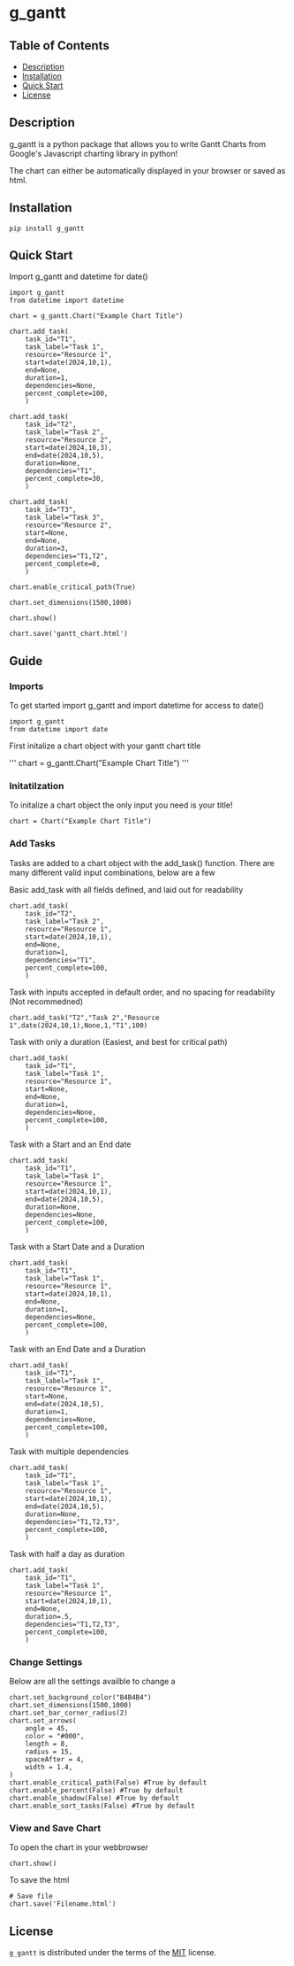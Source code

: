 # g_gantt

## Table of Contents
- [Description](#description)
- [Installation](#installation)
- [Quick Start](#Quickstart)
- [License](#license)

## Description 
g_gantt is a python package that allows you to write Gantt Charts from Google's Javascript charting library in python!

The chart can either be automatically displayed in your browser or saved as html.

## Installation

```console
pip install g_gantt
```

## Quick Start

Import g_gantt and datetime for date()
```
import g_gantt
from datetime import datetime

chart = g_gantt.Chart("Example Chart Title")

chart.add_task(
    task_id="T1",
    task_label="Task 1", 
    resource="Resource 1",
    start=date(2024,10,1),
    end=None, 
    duration=1,
    dependencies=None,
    percent_complete=100,
    )

chart.add_task(
    task_id="T2",
    task_label="Task 2", 
    resource="Resource 2",
    start=date(2024,10,3),
    end=date(2024,10,5), 
    duration=None,
    dependencies="T1",
    percent_complete=30,
    )

chart.add_task(
    task_id="T3",
    task_label="Task 3", 
    resource="Resource 2",
    start=None,
    end=None, 
    duration=3,
    dependencies="T1,T2",
    percent_complete=0,
    )

chart.enable_critical_path(True)

chart.set_dimensions(1500,1000)

chart.show()

chart.save('gantt_chart.html')
```

## Guide
### Imports
To get started import g_gantt and import datetime for access to date()
```
import g_gantt
from datetime import date
```

First initalize a chart object with your gantt chart title

'''
chart = g_gantt.Chart("Example Chart Title")
'''

### Initatilzation
To initalize a chart object the only input you need is your title!
```
chart = Chart("Example Chart Title")
```

### Add Tasks
Tasks are added to a chart object with the add_task() function.
There are many different valid input combinations, below are a few 

Basic add_task with all fields defined, and laid out for readability
```
chart.add_task(
    task_id="T2",
    task_label="Task 2", 
    resource="Resource 1",
    start=date(2024,10,1),
    end=None, 
    duration=1,
    dependencies="T1",
    percent_complete=100,
    )
```

Task with inputs accepted in default order, and no spacing for readability (Not recommedned)
```
chart.add_task("T2","Task 2","Resource 1",date(2024,10,1),None,1,"T1",100)
```

Task with only a duration (Easiest, and best for critical path)
```
chart.add_task(
    task_id="T1",
    task_label="Task 1", 
    resource="Resource 1",
    start=None,
    end=None, 
    duration=1,
    dependencies=None,
    percent_complete=100,
    )
```

Task with a Start and an End date
```
chart.add_task(
    task_id="T1",
    task_label="Task 1", 
    resource="Resource 1",
    start=date(2024,10,1),
    end=date(2024,10,5), 
    duration=None,
    dependencies=None,
    percent_complete=100,
    )
```

Task with a Start Date and a Duration
```
chart.add_task(
    task_id="T1",
    task_label="Task 1", 
    resource="Resource 1",
    start=date(2024,10,1),
    end=None, 
    duration=1,
    dependencies=None,
    percent_complete=100,
    )
```

Task with an End Date and a Duration
```
chart.add_task(
    task_id="T1",
    task_label="Task 1", 
    resource="Resource 1",
    start=None,
    end=date(2024,10,5), 
    duration=1,
    dependencies=None,
    percent_complete=100,
    )
```

Task with multiple dependencies
```
chart.add_task(
    task_id="T1",
    task_label="Task 1", 
    resource="Resource 1",
    start=date(2024,10,1),
    end=date(2024,10,5), 
    duration=None,
    dependencies="T1,T2,T3",
    percent_complete=100,
    )
```

Task with half a day as duration
```
chart.add_task(
    task_id="T1",
    task_label="Task 1", 
    resource="Resource 1",
    start=date(2024,10,1),
    end=None, 
    duration=.5,
    dependencies="T1,T2,T3",
    percent_complete=100,
    )
```

### Change Settings
Below are all the settings availble to change a
```
chart.set_background_color("B4B4B4")
chart.set_dimensions(1500,1000)
chart.set_bar_corner_radius(2)
chart.set_arrows(
    angle = 45,
    color = "#000",
    length = 8,
    radius = 15,
    spaceAfter = 4,
    width = 1.4,
)
chart.enable_critical_path(False) #True by default
chart.enable_percent(False) #True by default
chart.enable_shadow(False) #True by default
chart.enable_sort_tasks(False) #True by default
```

### View and Save Chart
To open the chart in your webbrowser
```
chart.show()
```

To save the html
```
# Save file
chart.save('Filename.html')
```


## License

`g_gantt` is distributed under the terms of the [MIT](https://spdx.org/licenses/MIT.html) license.
